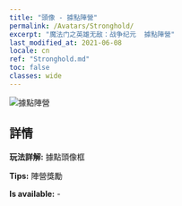 ```yaml
---
title: "頭像 - 據點陣營"
permalink: /Avatars/Stronghold/
excerpt: "魔法门之英雄无敌：战争纪元  據點陣營"
last_modified_at: 2021-06-08
locale: cn
ref: "Stronghold.md"
toc: false
classes: wide
---
```

 ![據點陣營](/images/a/avatarFrame_4.png)

## 詳情

 **玩法詳解:** 據點頭像框 

 **Tips:** 陣營獎勵 

 **Is available:**  - 

